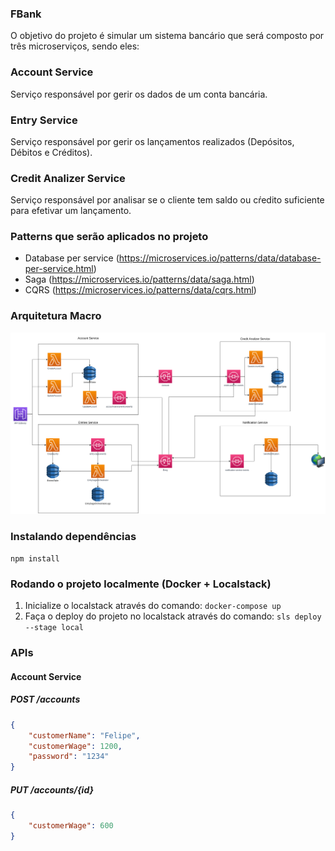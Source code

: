 ### FBank

O objetivo do projeto é simular um sistema bancário que será composto por três microserviços, sendo eles: 

### Account Service

Serviço responsável por gerir os dados de um conta bancária.

### Entry Service

Serviço responsável por gerir os lançamentos realizados (Depósitos, Débitos e Créditos).

### Credit Analizer Service

Serviço responsável por analisar se o cliente tem saldo ou cŕedito suficiente para efetivar um lançamento.

### Patterns que serão aplicados no projeto

 - Database per service (https://microservices.io/patterns/data/database-per-service.html)
 - Saga (https://microservices.io/patterns/data/saga.html)
 - CQRS (https://microservices.io/patterns/data/cqrs.html)

### Arquitetura Macro

![Arquitetura Macro](./docs/img/FBank.png)

### Instalando dependências

`npm install`

### Rodando o projeto localmente (Docker + Localstack)

1. Inicialize o localstack através do comando: `docker-compose up`
2. Faça o deploy do projeto no localstack através do comando: `sls deploy --stage local`


### APIs

#### Account Service

##### POST /accounts
```json
{
    "customerName": "Felipe",
    "customerWage": 1200,
    "password": "1234"
}
```

##### PUT /accounts/{id}
```json
{
    "customerWage": 600
}
```






